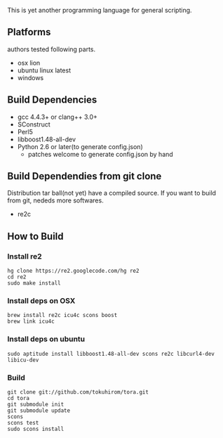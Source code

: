 This is yet another programming language for general scripting.

Platforms
---------

authors tested following parts.

  * osx lion
  * ubuntu linux latest
  * windows

Build Dependencies
------------------

 * gcc 4.4.3+ or clang++ 3.0+
 * SConstruct
 * Perl5
 * libboost1.48-all-dev
 * Python 2.6 or later(to generate config.json)
   * patches welcome to generate config.json by hand

Build Dependendies from git clone
---------------------------------

Distribution tar ball(not yet) have a compiled source.
If you want to build from git, nededs more softwares.

  * re2c

How to Build
------------

### Install re2

    hg clone https://re2.googlecode.com/hg re2
    cd re2
    sudo make install

### Install deps on OSX

    brew install re2c icu4c scons boost
    brew link icu4c

### Install deps on ubuntu

    sudo aptitude install libboost1.48-all-dev scons re2c libcurl4-dev libicu-dev

### Build

    git clone git://github.com/tokuhirom/tora.git
    cd tora
    git submodule init
    git submodule update
    scons
    scons test
    sudo scons install

